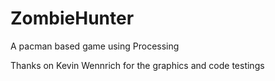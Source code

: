 # ZombieHunter
A pacman based game using Processing 

Thanks on Kevin Wennrich for the graphics and code testings
